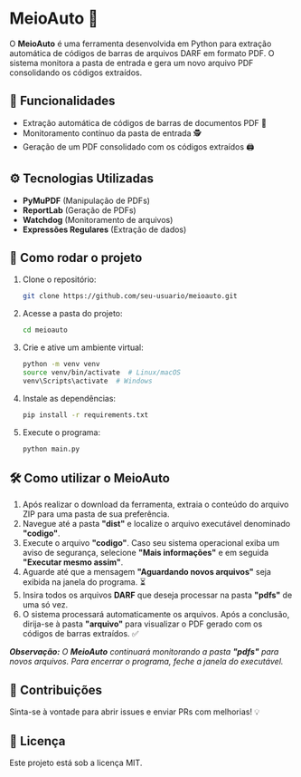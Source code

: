 # MeioAuto 🤖

O **MeioAuto** é uma ferramenta desenvolvida em Python para extração automática de códigos de barras de arquivos DARF em formato PDF. O sistema monitora a pasta de entrada e gera um novo arquivo PDF consolidando os códigos extraídos.

## 📌 Funcionalidades
- Extração automática de códigos de barras de documentos PDF 📄
- Monitoramento contínuo da pasta de entrada 🕵️
- Geração de um PDF consolidado com os códigos extraídos 🖨️

## ⚙️ Tecnologias Utilizadas
- **PyMuPDF** (Manipulação de PDFs)
- **ReportLab** (Geração de PDFs)
- **Watchdog** (Monitoramento de arquivos)
- **Expressões Regulares** (Extração de dados)

## 🚀 Como rodar o projeto

1. Clone o repositório:
   ```bash
   git clone https://github.com/seu-usuario/meioauto.git
   ```
2. Acesse a pasta do projeto:
   ```bash
   cd meioauto
   ```
3. Crie e ative um ambiente virtual:
   ```bash
   python -m venv venv
   source venv/bin/activate  # Linux/macOS
   venv\Scripts\activate  # Windows
   ```
4. Instale as dependências:
   ```bash
   pip install -r requirements.txt
   ```
5. Execute o programa:
   ```bash
   python main.py
   ```

## 🛠️ Como utilizar o MeioAuto

1. Após realizar o download da ferramenta, extraia o conteúdo do arquivo ZIP para uma pasta de sua preferência.
2. Navegue até a pasta **"dist"** e localize o arquivo executável denominado **"codigo"**.
3. Execute o arquivo **"codigo"**. Caso seu sistema operacional exiba um aviso de segurança, selecione **"Mais informações"** e em seguida **"Executar mesmo assim"**.
4. Aguarde até que a mensagem **"Aguardando novos arquivos"** seja exibida na janela do programa. ⏳
5. Insira todos os arquivos **DARF** que deseja processar na pasta **"pdfs"** de uma só vez.
6. O sistema processará automaticamente os arquivos. Após a conclusão, dirija-se à pasta **"arquivo"** para visualizar o PDF gerado com os códigos de barras extraídos. ✅

***Observação:** O **MeioAuto** continuará monitorando a pasta **"pdfs"** para novos arquivos. Para encerrar o programa, feche a janela do executável.*

## 📩 Contribuições
Sinta-se à vontade para abrir issues e enviar PRs com melhorias! 💡

## 📜 Licença
Este projeto está sob a licença MIT.

